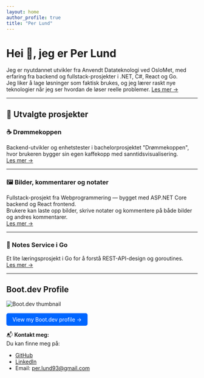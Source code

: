 ```yaml
---
layout: home
author_profile: true
title: "Per Lund"
---
```


# Hei 👋, jeg er Per Lund

Jeg er nyutdannet utvikler fra Anvendt Datateknologi ved OsloMet, med erfaring fra backend og fullstack-prosjekter i .NET, C#, React og Go.  
Jeg liker å lage løsninger som faktisk brukes, og jeg lærer raskt nye teknologier når jeg ser hvordan de løser reelle problemer.
[Les mer →](/perlund-portfolio/about/)

---

## 🌟 Utvalgte prosjekter

### ☕ Drømmekoppen

Backend-utvikler og enhetstester i bachelorprosjektet "Drømmekoppen", hvor brukeren bygger sin egen kaffekopp med sanntidsvisualisering.  
[Les mer →](/perlund-portfolio/projects/#-drømmekoppen--bachelorprosjekt-2025)

---

### 🖼️ Bilder, kommentarer og notater

Fullstack-prosjekt fra Webprogrammering — bygget med ASP.NET Core backend og React frontend.  
Brukere kan laste opp bilder, skrive notater og kommentere på både bilder og andres kommentarer.  
[Les mer →](/perlund-portfolio/projects/#%EF%B8%8F-bilder-kommentarer-og-notater-fullstack-prosjekt)

---

### 🧩 Notes Service i Go

Et lite læringsprosjekt i Go for å forstå REST-API-design og goroutines.  
[Les mer →](/perlund-portfolio/projects/#-mini-mikrotjeneste-i-go--notes-service)

---

## Boot.dev Profile

![Boot.dev thumbnail](https://api.boot.dev/v1/users/public/e1b56be9-8659-4774-b4fe-c892ac51d41a/thumbnail)

<div style="margin-top: 1rem;">
  <a href="https://www.boot.dev/u/desertedfail01" target="_blank" 
     style="display:inline-block; padding:0.5rem 1rem; background-color:#0066ff; color:white; border-radius:5px; text-decoration:none;">
    View my Boot.dev profile →
  </a>
</div>

📬 **Kontakt meg:**  
Du kan finne meg på:

- [GitHub](https://github.com/Mrexes72)
- [LinkedIn](https://www.linkedin.com/in/per-lund-66a4ab389/)
- Email: per.lund93@gmail.com
